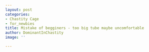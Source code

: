 ```yaml
---
layout: post
categories:
- Chastity Cage
- for_newbies
title: Mistake of begginers - too big tube maybe uncomfortable
author: DominantInChastity
image: ''

---
```

